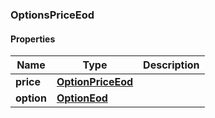 
[//]: # (CLASS:OptionsPriceEod)

[//]: # (KIND:object)

### OptionsPriceEod

#### Properties

[//]: # (START_DEFINITION)

Name | Type | Description
------------ | ------------- | -------------
**price** | [**OptionPriceEod**](OptionPriceEod.md) |  &nbsp;
**option** | [**OptionEod**](OptionEod.md) |  &nbsp;

[//]: # (END_DEFINITION)


[//]: # (CONTAINED_CLASS:OptionPriceEod)


[//]: # (CONTAINED_CLASS:OptionEod)





